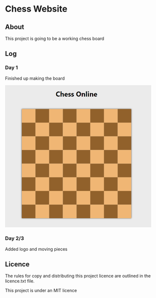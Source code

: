 
# Chess Website

## About

This project is going to be a working chess board

## Log

### Day 1

Finished up making the board

<img src="images\day1.png" alt="day1" style="zoom:57%; align:center" />

### Day 2/3

Added logo and moving pieces

## Licence

The rules for copy and distributing this project licence are
outlined in the licence.txt file.

This project is under an MIT licence
